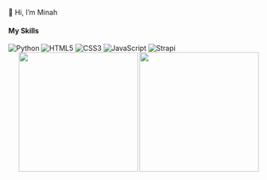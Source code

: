 👋 Hi, I’m Minah

#### My Skills
![Python](https://img.shields.io/static/v1?style=for-the-badge&message=Python&color=3776AB&logo=Python&logoColor=FFFFFF&label=)
![HTML5](https://img.shields.io/static/v1?style=for-the-badge&message=HTML5&color=E34F26&logo=HTML5&logoColor=FFFFFF&label=)
![CSS3](https://img.shields.io/static/v1?style=for-the-badge&message=CSS3&color=1572B6&logo=CSS3&logoColor=FFFFFF&label=)
![JavaScript](https://img.shields.io/badge/Javascript-F7DF1E?logo=javascript&logoColor=black&style=for-the-badge)
![Strapi](https://img.shields.io/badge/Javascript-F7DF1E?logo=strapi&logoColor=black&style=for-the-badge)
<img align="right" src="https://avatars.githubusercontent.com/u/44590991?v=4" width=240>
<img align="right" src="https://avatars.githubusercontent.com/u/102435815?v=4" width=240>

<!---
iuminah/iuminah is a ✨ special ✨ repository because its `README.md` (this file) appears on your GitHub profile.
You can click the Preview link to take a look at your changes.
--->
